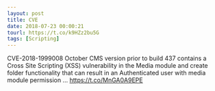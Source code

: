 ```yaml
---
layout: post
title: CVE
date: 2018-07-23 00:00:21
tourl: https://t.co/k9HZz2bu5G
tags: [Scripting]
---
```

CVE-2018-1999008 October CMS version prior to build 437 contains a Cross Site Scripting (XSS) vulnerability in the Media module and create folder functionality that can result in an Authenticated user with media module permission ... https://t.co/MnGA0A9EPE